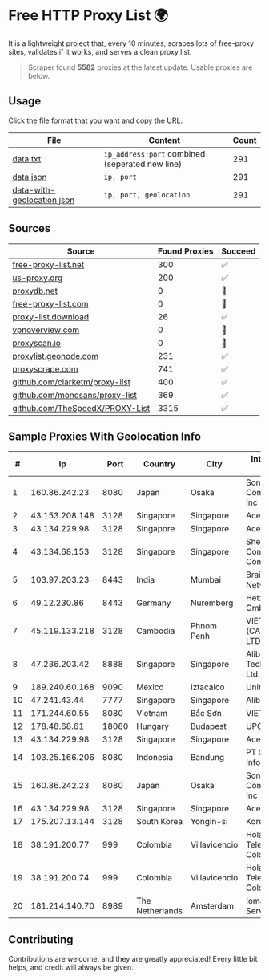 
# Free HTTP Proxy List 🌍

It is a lightweight project that, every 10 minutes, scrapes lots of free-proxy sites, validates if it works, and serves a clean proxy list.


> Scraper found **5582** proxies at the latest update. Usable proxies are below.

## Usage

Click the file format that you want and copy the URL.


|File|Content|Count|
|----|-------|-----|
|[data.txt](https://raw.githubusercontent.com/themiralay/Proxy-List-World/master/data.txt)|`ip_address:port` combined (seperated new line)|291|
|[data.json](https://raw.githubusercontent.com/themiralay/Proxy-List-World/master/data.json)|`ip, port`|291|
|[data-with-geolocation.json](https://raw.githubusercontent.com/themiralay/Proxy-List-World/master/data-with-geolocation.json)|`ip, port, geolocation`|291|

## Sources

|Source|Found Proxies|Succeed|
|------|-------------|-------|
|[free-proxy-list.net](https://free-proxy-list.net)|300|✅|
|[us-proxy.org](https://www.us-proxy.org)|200|✅|
|[proxydb.net](http://proxydb.net)|0|🚫|
|[free-proxy-list.com](https://free-proxy-list.com/?page=&port=&type%5B%5D=http&type%5B%5D=https&up_time=0&search=Search)|0|🚫|
|[proxy-list.download](https://www.proxy-list.download/HTTP)|26|✅|
|[vpnoverview.com](https://vpnoverview.com/privacy/anonymous-browsing/free-proxy-servers)|0|🚫|
|[proxyscan.io](https://www.proxyscan.io)|0|🚫|
|[proxylist.geonode.com](https://proxylist.geonode.com/api/proxy-list?limit=300&page=1&sort_by=lastChecked&sort_type=desc&protocols=http,https)|231|✅|
|[proxyscrape.com](https://api.proxyscrape.com/v2/?request=displayproxies&protocol=http&timeout=10000&country=all&ssl=all&anonymity=all)|741|✅|
|[github.com/clarketm/proxy-list](https://raw.githubusercontent.com/clarketm/proxy-list/master/proxy-list-raw.txt)|400|✅|
|[github.com/monosans/proxy-list](https://raw.githubusercontent.com/monosans/proxy-list/main/proxies/http.txt)|369|✅|
|[github.com/TheSpeedX/PROXY-List](https://raw.githubusercontent.com/TheSpeedX/PROXY-List/master/http.txt)|3315|✅|


## Sample Proxies With Geolocation Info

|#|Ip|Port|Country|City|Internet Service Provider|
|-|--|----|-------|----|-------------------------|
|1|160.86.242.23|8080|Japan|Osaka|Sony Network Communications Inc|
|2|43.153.208.148|3128|Singapore|Singapore|Aceville Pte.ltd|
|3|43.134.229.98|3128|Singapore|Singapore|Aceville Pte.ltd|
|4|43.134.68.153|3128|Singapore|Singapore|Shenzhen Tencent Computer Systems Company Limited|
|5|103.97.203.23|8443|India|Mumbai|BrainStorm Network, Inc|
|6|49.12.230.86|8443|Germany|Nuremberg|Hetzner Online GmbH|
|7|45.119.133.218|3128|Cambodia|Phnom Penh|VIETTEL (CAMBODIA) PTE., LTD|
|8|47.236.203.42|8888|Singapore|Singapore|Alibaba (US) Technology Co., Ltd.|
|9|189.240.60.168|9090|Mexico|Iztacalco|Uninet S.A. de C.V.|
|10|47.241.43.44|7777|Singapore|Singapore|Alibaba Cloud LLC|
|11|171.244.60.55|8080|Vietnam|Bắc Sơn|VIETEL|
|12|178.48.68.61|18080|Hungary|Budapest|UPC|
|13|43.134.229.98|3128|Singapore|Singapore|Aceville Pte.ltd|
|14|103.25.166.206|8080|Indonesia|Bandung|PT Citra Jelajah Informatika|
|15|160.86.242.23|8080|Japan|Osaka|Sony Network Communications Inc|
|16|43.134.229.98|3128|Singapore|Singapore|Aceville Pte.ltd|
|17|175.207.13.144|3128|South Korea|Yongin-si|Korea Telecom|
|18|38.191.200.77|999|Colombia|Villavicencio|Hola Telecomunicacines Colombia S.A.S|
|19|38.191.200.74|999|Colombia|Villavicencio|Hola Telecomunicacines Colombia S.A.S|
|20|181.214.140.70|8989|The Netherlands|Amsterdam|Iomart Cloud Services Limited|



## Contributing

Contributions are welcome, and they are greatly appreciated! Every
little bit helps, and credit will always be given.

